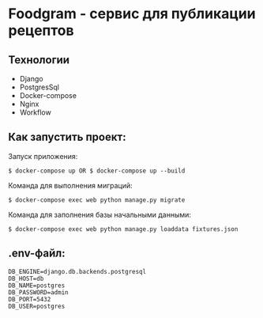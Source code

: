 # Foodgram - сервис для публикации рецептов

## Технологии
* Django
* PostgresSql
* Docker-compose
* Nginx
* Workflow

## Как запустить проект:

Запуск приложения:
```
$ docker-compose up OR $ docker-compose up --build
```
Команда для выполнения миграций:
```
$ docker-compose exec web python manage.py migrate
```
Команда для заполнения базы начальными данными:
```
$ docker-compose exec web python manage.py loaddata fixtures.json 
```
## .env-файл:

```
DB_ENGINE=django.db.backends.postgresql
DB_HOST=db
DB_NAME=postgres
DB_PASSWORD=admin
DB_PORT=5432
DB_USER=postgres
```

